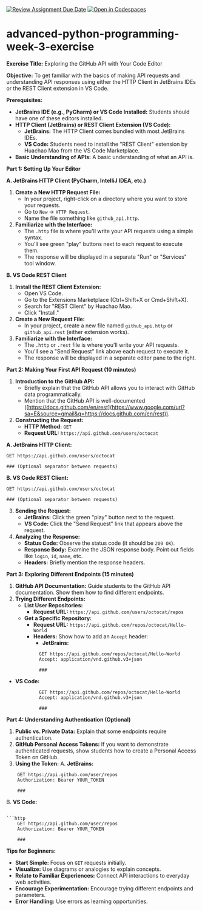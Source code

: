 [![Review Assignment Due Date](https://classroom.github.com/assets/deadline-readme-button-22041afd0340ce965d47ae6ef1cefeee28c7c493a6346c4f15d667ab976d596c.svg)](https://classroom.github.com/a/Hl9P08K6)
[![Open in Codespaces](https://classroom.github.com/assets/launch-codespace-2972f46106e565e64193e422d61a12cf1da4916b45550586e14ef0a7c637dd04.svg)](https://classroom.github.com/open-in-codespaces?assignment_repo_id=19618355)
# advanced-python-programming-week-3-exercise

**Exercise Title:** Exploring the GitHub API with Your Code Editor

**Objective:** To get familiar with the basics of making API requests and understanding API responses using either the HTTP Client in JetBrains IDEs or the REST Client extension in VS Code.

**Prerequisites:**

  * **JetBrains IDE (e.g., PyCharm) or VS Code Installed:** Students should have one of these editors installed.
  * **HTTP Client (JetBrains) or REST Client Extension (VS Code):**
      * **JetBrains:** The HTTP Client comes bundled with most JetBrains IDEs.
      * **VS Code:** Students need to install the "REST Client" extension by Huachao Mao from the VS Code Marketplace.
  * **Basic Understanding of APIs:** A basic understanding of what an API is.

**Part 1: Setting Up Your Editor**

**A. JetBrains HTTP Client (PyCharm, IntelliJ IDEA, etc.)**

1.  **Create a New HTTP Request File:**
      * In your project, right-click on a directory where you want to store your requests.
      * Go to `New` -\> `HTTP Request`.
      * Name the file something like `github_api.http`.
2.  **Familiarize with the Interface:**
      * The `.http` file is where you'll write your API requests using a simple syntax.
      * You'll see green "play" buttons next to each request to execute them.
      * The response will be displayed in a separate "Run" or "Services" tool window.

**B. VS Code REST Client**

1.  **Install the REST Client Extension:**
      * Open VS Code.
      * Go to the Extensions Marketplace (Ctrl+Shift+X or Cmd+Shift+X).
      * Search for "REST Client" by Huachao Mao.
      * Click "Install."
2.  **Create a New Request File:**
      * In your project, create a new file named `github_api.http` or `github_api.rest` (either extension works).
3.  **Familiarize with the Interface:**
      * The `.http` or `.rest` file is where you'll write your API requests.
      * You'll see a "Send Request" link above each request to execute it.
      * The response will be displayed in a separate editor pane to the right.

**Part 2: Making Your First API Request (10 minutes)**

1.  **Introduction to the GitHub API:**
      * Briefly explain that the GitHub API allows you to interact with GitHub data programmatically.
      * Mention that the GitHub API is well-documented ([https://docs.github.com/en/rest](https://www.google.com/url?sa=E&source=gmail&q=https://docs.github.com/en/rest)).
2.  **Constructing the Request:**
      * **HTTP Method:** `GET`
      * **Request URL:** `https://api.github.com/users/octocat`

**A. JetBrains HTTP Client:**

```http
GET https://api.github.com/users/octocat

### (Optional separator between requests)
```

**B. VS Code REST Client:**

```http
GET https://api.github.com/users/octocat

### (Optional separator between requests)
```

3.  **Sending the Request:**
      * **JetBrains:** Click the green "play" button next to the request.
      * **VS Code:** Click the "Send Request" link that appears above the request.
4.  **Analyzing the Response:**
      * **Status Code:** Observe the status code (it should be `200 OK`).
      * **Response Body:** Examine the JSON response body. Point out fields like `login`, `id`, `name`, etc.
      * **Headers:** Briefly mention the response headers.

**Part 3: Exploring Different Endpoints (15 minutes)**

1.  **GitHub API Documentation:** Guide students to the GitHub API documentation. Show them how to find different endpoints.
2.  **Trying Different Endpoints:**
      * **List User Repositories:**
          * **Request URL:** `https://api.github.com/users/octocat/repos`
      * **Get a Specific Repository:**
          * **Request URL:** `https://api.github.com/repos/octocat/Hello-World`
          * **Headers:** Show how to add an `Accept` header:
              * **JetBrains:**

<!-- end list -->

```http
            GET https://api.github.com/repos/octocat/Hello-World
            Accept: application/vnd.github.v3+json

            ###
```

   * **VS Code:**

```http
            GET https://api.github.com/repos/octocat/Hello-World
            Accept: application/vnd.github.v3+json

            ###
```

**Part 4: Understanding Authentication (Optional)**

1.  **Public vs. Private Data:** Explain that some endpoints require authentication.
2.  **GitHub Personal Access Tokens:** If you want to demonstrate authenticated requests, show students how to create a Personal Access Token on GitHub.
3.  **Using the Token:**
      A.  **JetBrains:**

<!-- end list -->

```http
    GET https://api.github.com/user/repos
    Authorization: Bearer YOUR_TOKEN

    ###
```
   B.  **VS Code:**
```

```http
    GET https://api.github.com/user/repos
    Authorization: Bearer YOUR_TOKEN

    ###
```

**Tips for Beginners:**

  * **Start Simple:** Focus on `GET` requests initially.
  * **Visualize:** Use diagrams or analogies to explain concepts.
  * **Relate to Familiar Experiences:** Connect API interactions to everyday web activities.
  * **Encourage Experimentation:** Encourage trying different endpoints and parameters.
  * **Error Handling:** Use errors as learning opportunities.
